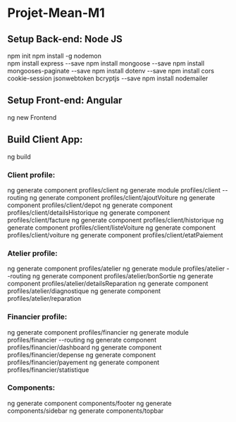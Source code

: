 # Projet-Mean-M1
## Setup Back-end: Node JS
npm init
npm install -g nodemon  
npm install express --save 
npm install mongoose --save
npm install mongooses-paginate --save
npm install dotenv --save
npm install cors cookie-session jsonwebtoken bcryptjs --save
npm install nodemailer
## Setup Front-end: Angular
ng new Frontend
## Build Client App:
ng build
### Client profile: 
ng generate component profiles/client ng generate module profiles/client --routing
ng generate component profiles/client/ajoutVoiture 
ng generate component profiles/client/depot
ng generate component profiles/client/detailsHistorique
ng generate component profiles/client/facture
ng generate component profiles/client/historique
ng generate component profiles/client/listeVoiture
ng generate component profiles/client/voiture
ng generate component profiles/client/etatPaiement
### Atelier profile:
ng generate component profiles/atelier ng generate module profiles/atelier --routing
ng generate component profiles/atelier/bonSortie
ng generate component profiles/atelier/detailsReparation
ng generate component profiles/atelier/diagnostique
ng generate component profiles/atelier/reparation
### Financier profile:
ng generate component profiles/financier ng generate module profiles/financier --routing
ng generate component profiles/financier/dashboard
ng generate component profiles/financier/depense
ng generate component profiles/financier/payement
ng generate component profiles/financier/statistique
### Components:
ng generate component components/footer 
ng generate components/sidebar 
ng generate components/topbar
